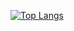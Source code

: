 [![Top Langs](https://github-readme-stats-l23213f2v.vercel.app/api/top-langs/?username=nurgasemetey&hide=html,scss,css,lua&langs_count=10)](https://github.com/anuraghazra/github-readme-stats)

